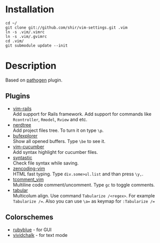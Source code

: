 Installation
============
    cd ~/
    git clone git://github.com/shir/vim-settings.git .vim
    ln -s .vim/.vimrc
    ln -s .vim/.gvimrc
    cd .vim/
    git submodule update --init

Description
===========
Based on [pathogen](http://www.vim.org/scripts/script.php?script_id=2332) plugin.

Plugins
-------
* [vim-rails](http://github.com/tpope/vim-rails)<br />
  Add support for Rails framework. Add support for commands
  like `Rcontroller`, `Rmodel`, `Rview` and etc.
* [nerdtree](http://github.com/scrooloose/nerdtree)<br />
  Add project files tree. To turn it on type `\p`.
* [bufexplorer](http://www.vim.org/scripts/script.php?script_id=42)<br />
  Show all opened buffers. Type `\be` to see it.
* [vim-cucumber](http://github.com/tpope/vim-cucumber)<br />
  Add syntax highlight for cucumber files.
* [syntastic](http://github.com/scrooloose/syntastic)<br />
  Check file syntax while saving.
* [zencoding-vim](http://github.com/mattn/zencoding-vim)<br />
  HTML fast typing. Type `div.some>ul.list` and than press `\y,`.
* [tcomment_vim](http://github.com/tomtom/tcomment_vim)<br />
  Multiline code comment/uncomment. Type `gc` to toggle comments.
* [tabular](http://github.com/godlygeek/tabular)<br />
  Multicolum align. Use command `Tabularize /<regex>`.
  For example `Tabularize /=`. Also you can use `\a=` as keymap for `:Tabularize /=`

Colorschemes
------------
* [rubyblue](http://github.com/jlong/rubyblue) - for GUI
* [vividchalk](http://github.com/tpope/vim-vividchalk) - for text mode

